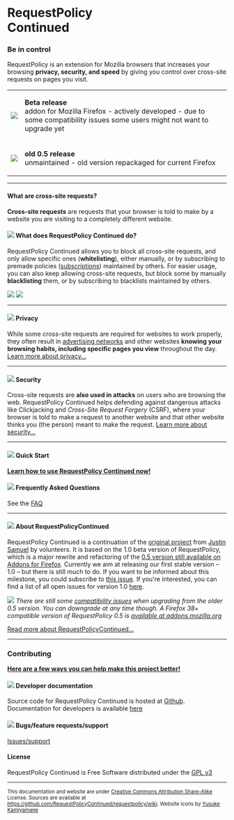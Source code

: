 <div id="header">
<h1 id="header-h1">RequestPolicy<br /><span id="header-continued">Continued</span></h1>
<h3 id="header-subtitle">Be in control</h3>
<p id="header-description">RequestPolicy is an extension for Mozilla browsers that increases your browsing <b>privacy, security, and speed</b> by giving you control over cross-site requests on pages you visit.</p>
</div>



<html>
<table>
<tr>
	<td><a href="https://github.com/RequestPolicyContinued/requestpolicy/releases/download/v1.0.beta11pre2/requestpolicy-1.0.beta11pre2.xpi"><img src="https://raw.githubusercontent.com/wiki/RequestPolicyContinued/requestpolicy/media/add-to-firefox.png" /></a></td>
	<td><p><b>Beta release</b><br/>addon for Mozilla Firefox - actively developed - due to some compatibility issues some users might not want to upgrade yet</p></td>
</tr>
<tr>
	<td><a href="https://addons.mozilla.org/en-US/firefox/addon/requestpolicy-continued/"><img src="https://raw.githubusercontent.com/wiki/RequestPolicyContinued/requestpolicy/media/download.png" /></a></td>
	<td><p><b>old 0.5 release</b><br/>unmaintained - old version repackaged for current Firefox</p></td>
</tr>
</table>
</html>

------------------------------------------------------------------


#### What are cross-site requests?

**Cross-site requests** are requests that your browser is told to make by a website you are visiting to a completely different website.

#### ![](https://raw.githubusercontent.com/wiki/RequestPolicyContinued/requestpolicy/media/flag-16px.png) What does RequestPolicy Continued do?

RequestPolicy Continued allows you to block all cross-site requests, and only allow specific ones (**whitelisting**), either manually, or by subscribing to premade policies ([subscriptions](#Setting-up---subscriptions)) maintained by others. For easier usage, you can also keep allowing cross-site requests, but block some by manually **blacklisting** them, or by subscribing to blacklists maintained by others.


![](https://raw.githubusercontent.com/wiki/RequestPolicyContinued/requestpolicy/media/rp-1.png) ![](https://raw.githubusercontent.com/wiki/RequestPolicyContinued/requestpolicy/media/rp-2.png)


-----------------------------------------------------

#### ![](https://raw.githubusercontent.com/wiki/RequestPolicyContinued/requestpolicy/media/privacy.png) Privacy

While some cross-site requests are required for websites to work properly, they often result in [advertising networks](https://en.wikipedia.org/wiki/Advertising_network) and other websites **knowing your browsing habits, including specific pages you view** throughout the day. [Learn more about privacy...](Privacy)

---------------------------------

#### ![](https://raw.githubusercontent.com/wiki/RequestPolicyContinued/requestpolicy/media/security.png) Security

Cross-site requests are **also used in attacks** on users who are browsing the web. RequestPolicy Continued helps defending against dangerous attacks like Clickjacking and _Cross-Site Request Forgery_ (CSRF), where your browser is told to make a request to another website and that other website thinks you (the person) meant to make the request. [Learn more about security...](Security)

---------------------------------

#### ![](https://raw.githubusercontent.com/wiki/RequestPolicyContinued/requestpolicy/media/quickstart.png) Quick Start

**[Learn how to use RequestPolicy Continued now!](Quickstart)**

#### ![](https://raw.githubusercontent.com/wiki/RequestPolicyContinued/requestpolicy/media/faq.png) Frequently Asked Questions

See the [FAQ](FAQ)

---------------------------------

#### ![](https://raw.githubusercontent.com/wiki/RequestPolicyContinued/requestpolicy/media/about.png) About RequestPolicyContinued
RequestPolicy Continued is a continuation of the [original project](https://requestpolicy.com/) from [Justin Samuel](https://github.com/jsamuel) by volunteers. It is based on the 1.0 beta version of RequestPolicy, which is a major rewrite and refactoring of the [0.5 version still available on Addons for Firefox](https://addons.mozilla.org/en-US/firefox/addon/requestpolicy-continued/). Currently we aim at releasing our first stable version – 1.0 – but there is still much to do. If you want to be informed about this milestone, you could subscribe to [this issue](https://github.com/RequestPolicyContinued/requestpolicy/issues/446). If you're interested, you can find a list of all open issues for version 1.0 [here](https://github.com/RequestPolicyContinued/requestpolicy/milestones/1.0).

_![](https://raw.githubusercontent.com/wiki/RequestPolicyContinued/requestpolicy/media/warning.png) There are still some [compatibility issues](https://github.com/RequestPolicyContinued/requestpolicy/issues?q=is%3Aopen+is%3Aissue+label%3A%221.0+vs+0.5%22) when upgrading from the older 0.5 version. You can downgrade at any time though. A Firefox 38+ compatible version of RequestPolicy 0.5 is [available at addons.mozilla.org](https://addons.mozilla.org/en-US/firefox/addon/requestpolicy-continued/)_




[Read more about RequestPolicyContinued...](About)


-----------------------------------------

### Contributing

**[Here are a few ways you can help make this project better!](Contributing)**

#### ![](https://raw.githubusercontent.com/wiki/RequestPolicyContinued/requestpolicy/media/dev.png) Developer documentation
Source code for RequestPolicy Continued is hosted at [Github](https://github.com/requestpolicycontinued/requestpolicy). Documentation for developers is available [here](Dev)

#### ![](https://raw.githubusercontent.com/wiki/RequestPolicyContinued/requestpolicy/media/bugs.png) Bugs/feature requests/support

[Issues/support](https://github.com/requestpolicycontinued/requestpolicy/issues)


#### License

RequestPolicy Continued is Free Software distributed under the [GPL v3](https://github.com/RequestPolicyContinued/requestpolicy/blob/dev-1.0/LICENSE)

--------------------------------
<sub>This documentation and website are under [Creative Commons Attribution Share-Alike](https://creativecommons.org/licenses/by-sa/4.0/) License. Sources are available at https://github.com/RequestPolicyContinued/requestpolicy/wiki. Website icons by [Yusuke Kamiyamane](http://p.yusukekamiyamane.com/)</sub>
